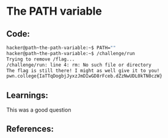 # The PATH variable
## Code:
```bash
hacker@path~the-path-variable:~$ PATH=""
hacker@path~the-path-variable:~$ /challenge/run
Trying to remove /flag...
/challenge/run: line 4: rm: No such file or directory
The flag is still there! I might as well give it to you!
pwn.college{IaTTqDogbjJyxzJmDIwGD8rFceb.dZzNwUDL0kTN0czW}
```
## Learnings:
This was a good question
## References:
